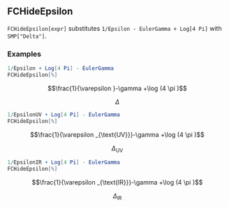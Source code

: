 ##  FCHideEpsilon 

`FCHideEpsilon[expr]` substitutes `1/Epsilon - EulerGamma + Log[4 Pi]` with `SMP["Delta"]`.

###  Examples 

```mathematica
1/Epsilon + Log[4 Pi] - EulerGamma
FCHideEpsilon[%]
```

$$\frac{1}{\varepsilon }-\gamma +\log (4 \pi )$$

$$\Delta$$

```mathematica
1/EpsilonUV + Log[4 Pi] - EulerGamma
FCHideEpsilon[%]
```

$$\frac{1}{\varepsilon _{\text{UV}}}-\gamma +\log (4 \pi )$$

$$\Delta _{\text{UV}}$$

```mathematica
1/EpsilonIR + Log[4 Pi] - EulerGamma
FCHideEpsilon[%]
```

$$\frac{1}{\varepsilon _{\text{IR}}}-\gamma +\log (4 \pi )$$

$$\Delta _{\text{IR}}$$